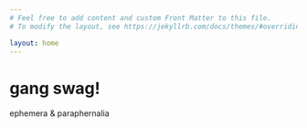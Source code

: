 ```yaml
---
# Feel free to add content and custom Front Matter to this file.
# To modify the layout, see https://jekyllrb.com/docs/themes/#overriding-theme-defaults

layout: home
---
```


<!DOCTYPE html>
<html>
<head>
    <title>the brouhahaarya</title>
</head>
<body>
    <h1>gang swag!</h1>
    <p>ephemera & paraphernalia</p>
</body>
</html>
